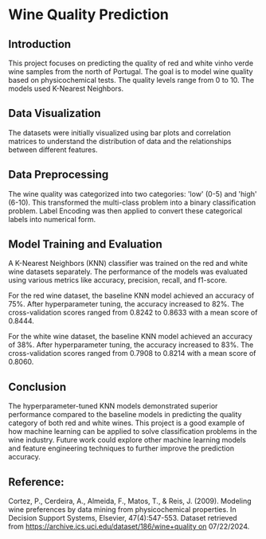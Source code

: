 # Wine Quality Prediction

## Introduction

This project focuses on predicting the quality of red and white vinho verde wine samples from the north of Portugal. The goal is to model wine quality based on physicochemical tests. The quality levels range from 0 to 10. The models used K-Nearest Neighbors.

## Data Visualization

The datasets were initially visualized using bar plots and correlation matrices to understand the distribution of data and the relationships between different features.

## Data Preprocessing

The wine quality was categorized into two categories: 'low' (0-5) and 'high' (6-10). This transformed the multi-class problem into a binary classification problem. Label Encoding was then applied to convert these categorical labels into numerical form.

## Model Training and Evaluation

A K-Nearest Neighbors (KNN) classifier was trained on the red and white wine datasets separately. The performance of the models was evaluated using various metrics like accuracy, precision, recall, and f1-score.

For the red wine dataset, the baseline KNN model achieved an accuracy of 75%. After hyperparameter tuning, the accuracy increased to 82%. The cross-validation scores ranged from 0.8242 to 0.8633 with a mean score of 0.8444.

For the white wine dataset, the baseline KNN model achieved an accuracy of 38%. After hyperparameter tuning, the accuracy increased to 83%. The cross-validation scores ranged from 0.7908 to 0.8214 with a mean score of 0.8060.

## Conclusion

The hyperparameter-tuned KNN models demonstrated superior performance compared to the baseline models in predicting the quality category of both red and white wines. This project is a good example of how machine learning can be applied to solve classification problems in the wine industry. Future work could explore other machine learning models and feature engineering techniques to further improve the prediction accuracy.

## Reference:

Cortez, P., Cerdeira, A., Almeida, F., Matos, T., & Reis, J. (2009). Modeling wine preferences by data mining from physicochemical properties. In Decision Support Systems, Elsevier, 47(4):547-553. Dataset retrieved from https://archive.ics.uci.edu/dataset/186/wine+quality on 07/22/2024.
